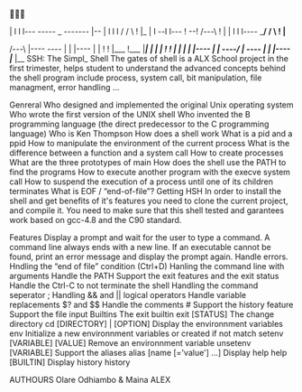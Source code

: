🏇🏇🏇

  |      l   l l---   -----    _   ------- |--
  |      l   l l     /        / \     !    |_
  |      l --l l--- !  --!   /---\    !    |
  |      l   l l---- \___/  /     \   !    |__

  /---\   |----   ----  |   | |---- |    |
  !    !  |___   !___   |___| |     |    |
  !    !  |          |  |   | |---- |    |
  \----/  |      ----   |   | |---- |___ |__
SSH: The Simpl_ Shell The gates of shell is a ALX School project in the first trimester, helps student to understand the advanced concepts behind the shell program include process, system call, bit manipulation, file managment, error handling ...

Genreral Who designed and implemented the original Unix operating system Who wrote the first version of the UNIX shell Who invented the B programming language (the direct predecessor to the C programming language) Who is Ken Thompson How does a shell work What is a pid and a ppid How to manipulate the environment of the current process What is the difference between a function and a system call How to create processes What are the three prototypes of main How does the shell use the PATH to find the programs How to execute another program with the execve system call How to suspend the execution of a process until one of its children terminates What is EOF / “end-of-file”? Getting HSH In order to install the shell and get benefits of it's features you need to clone the current project, and compile it. You need to make sure that this shell tested and garantees work based on gcc-4.8 and the C90 standard.

Features Display a prompt and wait for the user to type a command. A command line always ends with a new line. If an executable cannot be found, print an error message and display the prompt again. Handle errors. Hndling the “end of file” condition (Ctrl+D) Hanling the command line with arguments Handle the PATH Support the exit features and the exit status Handle the Ctrl-C to not terminate the shell Handling the command seperator ; Handling && and || logical operators Handle variable replacements $? and $$ Handle the comments # Support the history feature Support the file input Builtins The exit builtin exit [STATUS] The change directory cd [DIRECTORY] | [OPTION] Display the environnment variables env Initialize a new environnment variables or created if not match setenv [VARIABLE] [VALUE] Remove an environnment variable unsetenv [VARIABLE] Support the aliases alias [name [='value'] ...] Display help help [BUILTIN] Display history history

AUTHOURS Olare Odhiambo & Maina ALEX